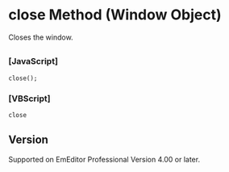 # close Method (Window Object)

Closes the window.

## 

### \[JavaScript\]

```
close();
```

### \[VBScript\]

```
close
```

## Version

Supported on EmEditor Professional Version 4.00 or later.
